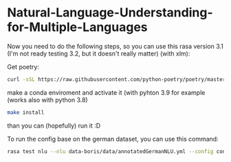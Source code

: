 ﻿# Natural-Language-Understanding-for-Multiple-Languages

Now you need to do the following steps, so you can use this rasa version 3.1 (I'm not ready testing 3.2, but it doesn't really matter) (with xlm):


Get poetry: 
```bash
curl -sSL https://raw.githubusercontent.com/python-poetry/poetry/master/get-poetry.py | python
```
make a conda enviroment and activate it (with pyhton 3.9 for example (works also with python 3.8)
```bash
make install
```

than you can (hopefully) run it :D

To run the config base on the german dataset, you can use this command:
```bash
rasa test nlu --nlu data-boris/data/annotatedGermanNLU.yml --config configs/config-base-german.yml --cross-validation --runs 1 --folds 5 --out gridresults/german/config-base
```
